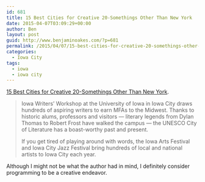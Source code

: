 ```yaml
---
id: 681
title: 15 Best Cities for Creative 20-Somethings Other Than New York
date: 2015-04-07T03:09:29+00:00
author: Ben
layout: post
guid: http://www.benjaminoakes.com/?p=681
permalink: /2015/04/07/15-best-cities-for-creative-20-somethings-other-than-new-york/
categories:
  - Iowa City
tags:
  - iowa
  - iowa city
---
```

[15 Best Cities for Creative 20-Somethings Other Than New York](http://m.mic.com/articles/89659/15-best-cities-for-creative-20-somethings-other-than-new-york).

> Iowa Writers&#8217; Workshop at the University of Iowa in Iowa City draws hundreds of aspiring writers to earn MFAs to the Midwest. Thanks to historic alums, professors and visitors — literary legends from Dylan Thomas to Robert Frost have walked the campus — the UNESCO City of Literature has a boast-worthy past and present. 
> 
> If you get tired of playing around with words, the Iowa Arts Festival and Iowa City Jazz Festival bring hundreds of local and national artists to Iowa City each year.

Although I might not be what the author had in mind, I definitely consider programming to be a creative endeavor.